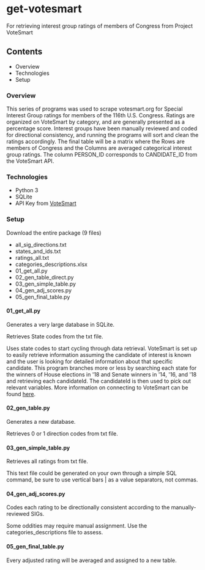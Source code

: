 # get-votesmart
For retrieving interest group ratings of members of Congress from Project VoteSmart

## Contents
<ul>
  <li>Overview</li>
  <li>Technologies</li>
  <li>Setup</li>
</ul>

### Overview
<p>This series of programs was used to scrape votesmart.org for Special Interest Group ratings for members of the 116th U.S. Congress. Ratings are organized on VoteSmart by category, and are generally presented as a percentage score. Interest groups have been manually reviewed and coded for directional consistency, and running the programs will sort and clean the ratings accordingly. The final table will be a matrix where the Rows are members of Congress and the Columns are averaged categorical interest group ratings. The column PERSON_ID corresponds to CANDIDATE_ID from the VoteSmart API.</p>

### Technologies
<ul>
  <li>Python 3</li>
  <li>SQLite</li>
  <li>API Key from <a href="https://votesmart.org/share/api">VoteSmart</a></li>
</ul>

### Setup
Download the entire package (9 files)
<ul>
  <li>all_sig_directions.txt</li>
  <li>states_and_ids.txt</li>
  <li>ratings_all.txt</li>
  <li>categories_descriptions.xlsx
  <li>01_get_all.py</li>
  <li>02_gen_table_direct.py</li>
  <li>03_gen_simple_table.py</li>
  <li>04_gen_adj_scores.py</li>
  <li>05_gen_final_table.py</li>
</ul>

#### 01_get_all.py
<p>Generates a very large database in SQLite.</p>
<p>Retrieves State codes from the txt file.</p>
<p>Uses state codes to start cycling through data retrieval. VoteSmart is set up to easily retrieve information assuming the candidate of interest is known and the user is looking for detailed information about that specific candidate. This program branches more or less by searching each state for the winners of House elections in '18 and Senate winners in '14, '16, and '18 and retrieving each candidateId. The candidateId is then used to pick out relevant variables. More information on connecting to VoteSmart can be found <a href="https://api.votesmart.org/docs/index.html">here</a>.</p>

#### 02_gen_table.py
<p>Generates a new database.</p>
<p>Retrieves 0 or 1 direction codes from txt file.</p>

#### 03_gen_simple_table.py
<p>Retrieves all ratings from txt file.</p>
<p>This text file could be generated on your own through a simple SQL command, be sure to use vertical bars | as a value separators, not commas.</p>

#### 04_gen_adj_scores.py
<p>Codes each rating to be directionally consistent according to the manually-reviewed SIGs.</p>
<p>Some oddities may require manual assignment. Use the categories_descriptions file to assess.</p>

#### 05_gen_final_table.py
<p>Every adjusted rating will be averaged and assigned to a new table.</p>
